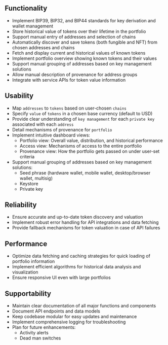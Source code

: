 ## Functionality
- Implement BIP39, BIP32, and BIP44 standards for key derivation and wallet management
- Store historical value of tokens over their lifetime in the portfolio
- Support manual entry of addresses and selection of chains
- Automatically discover and save tokens (both fungible and NFT) from chosen addresses and chains
- Fetch and display current and historical values of known tokens
- Implement portfolio overview showing known tokens and their values
- Support manual grouping of addresses based on key management solutions
- Allow manual description of provenance for address groups
- Integrate with service APIs for token value information

## Usability
- Map `addresses` to `tokens` based on user-chosen `chains`
- Specify `value` of `tokens` in a chosen base currency (default to USD)
- Provide clear understanding of `key management` for each `private key` associated with each `address`
- Detail mechanisms of provenance for `portfolio`
- Implement intuitive dashboard views:
  - Portfolio view: Overall value, distribution, and historical performance
  - Access view: Mechanisms of access to the entire portfolio
  - Provenance view: How the portfolio gets passed on under user-set criteria
- Support manual grouping of addresses based on key management solutions:
  - Seed phrase (hardware wallet, mobile wallet, desktop/browser wallet, multisig)
  - Keystore
  - Private key

## Reliability
- Ensure accurate and up-to-date token discovery and valuation
- Implement robust error handling for API integrations and data fetching
- Provide fallback mechanisms for token valuation in case of API failures

## Performance
- Optimize data fetching and caching strategies for quick loading of portfolio information
- Implement efficient algorithms for historical data analysis and visualization
- Ensure responsive UI even with large portfolios

## Supportability
- Maintain clear documentation of all major functions and components
- Document API endpoints and data models
- Keep codebase modular for easy updates and maintenance
- Implement comprehensive logging for troubleshooting
- Plan for future enhancements:
  - Activity alerts
  - Dead man switches
